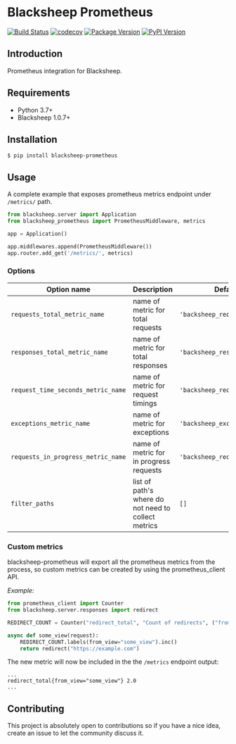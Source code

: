 # Blacksheep Prometheus

[![Build Status](https://github.com/Cdayz/blacksheep-prometheus/workflows/Continuous%20Integration/badge.svg)](https://github.com/Cdayz/blacksheep-prometheus/actions)
[![codecov](https://codecov.io/gh/Cdayz/blacksheep-prometheus/branch/master/graph/badge.svg?token=YJTGKBTQSE)](https://codecov.io/gh/Cdayz/blacksheep-prometheus)
[![Package Version](https://img.shields.io/pypi/v/blacksheep-prometheus?logo=PyPI&logoColor=white)](https://pypi.org/project/blacksheep-prometheus/)
[![PyPI Version](https://img.shields.io/pypi/pyversions/blacksheep-prometheus?logo=Python&logoColor=white)](https://pypi.org/project/blacksheep-prometheus/)

## Introduction

Prometheus integration for Blacksheep.

## Requirements

* Python 3.7+
* Blacksheep 1.0.7+

## Installation

```console
$ pip install blacksheep-prometheus
```

## Usage

A complete example that exposes prometheus metrics endpoint under `/metrics/` path.

```python
from blacksheep.server import Application
from blacksheep_prometheus import PrometheusMiddleware, metrics

app = Application()

app.middlewares.append(PrometheusMiddleware())
app.router.add_get('/metrics/', metrics)
```

### Options

| Option name                       | Description                                         | Default value                     |
|-----------------------------------|-----------------------------------------------------|-----------------------------------|
|`requests_total_metric_name`       | name of metric for total requests                   |`'backsheep_requests_total'`       |
|`responses_total_metric_name`      | name of metric for total responses                  |`'backsheep_responses_total'`      |
|`request_time_seconds_metric_name` | name of metric for request timings                  |`'backsheep_request_time_seconds'` |
|`exceptions_metric_name`           | name of metric for exceptions                       |`'backsheep_exceptions'`           |
|`requests_in_progress_metric_name` | name of metric for in progress requests             |`'backsheep_requests_in_progress'` |
|`filter_paths`                     | list of path's where do not need to collect metrics |`[]`                               |


### Custom metrics

blacksheep-prometheus will export all the prometheus metrics from the process, so custom metrics can be created by using the prometheus_client API.

*Example:*
```python
from prometheus_client import Counter
from blacksheep.server.responses import redirect

REDIRECT_COUNT = Counter("redirect_total", "Count of redirects", ("from_view",))

async def some_view(request):
    REDIRECT_COUNT.labels(from_view="some_view").inc()
    return redirect("https://example.com")
```

The new metric will now be included in the the `/metrics` endpoint output:
```
...
redirect_total{from_view="some_view"} 2.0
...
```

## Contributing

This project is absolutely open to contributions so if you have a nice idea, create an issue to let the community 
discuss it.
